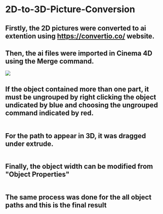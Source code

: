 # 2D-to-3D-Picture-Conversion

## Firstly, the 2D pictures were converted to ai extention using https://convertio.co/ website.


## Then, the ai files were imported in Cinema 4D using the Merge command.
![](1.%20Merge%20Command.jpg)


## If the object contained more than one part, it must be ungrouped by right clicking the object undicated by blue and choosing the ungrouped command indicated by red.
![]()

## For the path to appear in 3D, it was dragged under extrude.
![]()

## Finally, the object width can be modified from "Object Properties"
![]()


## The same process was done for the all object paths and this is the final result
![]()
